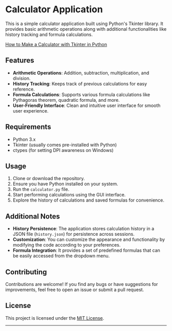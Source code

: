 # Calculator Application

This is a simple calculator application built using Python's Tkinter library. It provides basic arithmetic operations along with additional functionalities like history tracking and formula calculations.

[How to Make a Calculator with Tkinter in Python](https://www.thepythoncode.com/article/make-a-calculator-app-using-tkinter-in-python)

## Features

- **Arithmetic Operations**: Addition, subtraction, multiplication, and division.
- **History Tracking**: Keeps track of previous calculations for easy reference.
- **Formula Calculations**: Supports various formula calculations like Pythagoras theorem, quadratic formula, and more.
- **User-Friendly Interface**: Clean and intuitive user interface for smooth user experience.

## Requirements

- Python 3.x
- Tkinter (usually comes pre-installed with Python)
- ctypes (for setting DPI awareness on Windows)

## Usage

1. Clone or download the repository.
2. Ensure you have Python installed on your system.
3. Run the `calculator.py` file.
4. Start performing calculations using the GUI interface.
5. Explore the history of calculations and saved formulas for convenience.

## Additional Notes

- **History Persistence**: The application stores calculation history in a JSON file (`history.json`) for persistence across sessions.
- **Customization**: You can customize the appearance and functionality by modifying the code according to your preferences.
- **Formula Integration**: It provides a set of predefined formulas that can be easily accessed from the dropdown menu.

## Contributing

Contributions are welcome! If you find any bugs or have suggestions for improvements, feel free to open an issue or submit a pull request.

## License

This project is licensed under the [MIT License](LICENSE).

---
